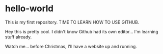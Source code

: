 # hello-world
This is my first repository. TIME TO LEARN HOW TO USE GITHUB.

Hey this is pretty cool. I didn't know Github had its own editor... I'm learning stuff already.

Watch me... before Christmas, I'll have a website up and running.
